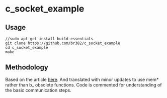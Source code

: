 # c_socket_example

## Usage  

```
//sudo apt-get install build-essentials
git clone https://github.com/br382/c_socket_example
cd c_socket_example
make
```

## Methodology  

Based on the article [here](http://www.cs.rpi.edu/~moorthy/Courses/os98/Pgms/socket.html).
And translated with minor updates to use mem* rather than b_ obsolete functions.
Code is commented for understanding of the basic communication steps.

